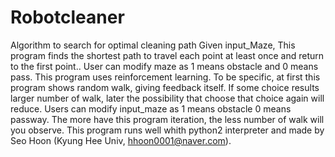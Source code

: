# Robotcleaner
Algorithm to search for optimal cleaning path
Given input_Maze, This program finds the shortest path to travel each point at least once and return to the first point.. User can modify maze as 1 means obstacle and 0 means pass.
This program uses reinforcement learning. To be specific, at first this program shows random walk, giving feedback itself. If some choice results larger number of walk, later the possibility that choose that choice again will reduce.
Users can modify input_maze as 1 means obstacle 0 means passway. The more have this program iteration, the less number of walk will you observe. 
This program runs well whith python2 interpreter and made by Seo Hoon (Kyung Hee Univ, hhoon0001@naver.com).
